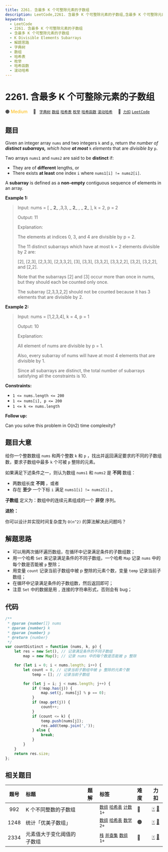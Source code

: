 ```yaml
---
title: 2261. 含最多 K 个可整除元素的子数组
description: LeetCode,2261. 含最多 K 个可整除元素的子数组,含最多 K 个可整除元素的子数组,K Divisible Elements Subarrays,解题思路,字典树,数组,哈希表,枚举,哈希函数,滚动哈希
keywords:
  - LeetCode
  - 2261. 含最多 K 个可整除元素的子数组
  - 含最多 K 个可整除元素的子数组
  - K Divisible Elements Subarrays
  - 解题思路
  - 字典树
  - 数组
  - 哈希表
  - 枚举
  - 哈希函数
  - 滚动哈希
---
```


# 2261. 含最多 K 个可整除元素的子数组

🟠 <font color=#ffb800>Medium</font>&emsp; 🔖&ensp; [`字典树`](/tag/trie.md) [`数组`](/tag/array.md) [`哈希表`](/tag/hash-table.md) [`枚举`](/tag/enumeration.md) [`哈希函数`](/tag/hash-function.md) [`滚动哈希`](/tag/rolling-hash.md)&emsp; 🔗&ensp;[`力扣`](https://leetcode.cn/problems/k-divisible-elements-subarrays) [`LeetCode`](https://leetcode.com/problems/k-divisible-elements-subarrays)

## 题目

Given an integer array `nums` and two integers `k` and `p`, return _the number
of **distinct subarrays,** which have **at most**_ `k` _elements_ that are
_divisible by_ `p`.

Two arrays `nums1` and `nums2` are said to be **distinct** if:

- They are of **different** lengths, or
- There exists **at least** one index `i` where `nums1[i] != nums2[i]`.

A **subarray** is defined as a **non-empty** contiguous sequence of elements
in an array.

**Example 1:**

> Input: nums = [ _ **2**_ ,3,3, _ **2**_ , _ **2**_ ], k = 2, p = 2
>
> Output: 11
>
> Explanation:
>
> The elements at indices 0, 3, and 4 are divisible by p = 2.
>
> The 11 distinct subarrays which have at most k = 2 elements divisible by 2 are:
>
> [2], [2,3], [2,3,3], [2,3,3,2], [3], [3,3], [3,3,2], [3,3,2,2], [3,2], [3,2,2], and [2,2].
>
> Note that the subarrays [2] and [3] occur more than once in nums, but they should each be counted only once.
>
> The subarray [2,3,3,2,2] should not be counted because it has 3 elements that are divisible by 2.

**Example 2:**

> Input: nums = [1,2,3,4], k = 4, p = 1
>
> Output: 10
>
> Explanation:
>
> All element of nums are divisible by p = 1.
>
> Also, every subarray of nums will have at most 4 elements that are divisible by 1.
>
> Since all subarrays are distinct, the total number of subarrays satisfying all the constraints is 10.

**Constraints:**

- `1 <= nums.length <= 200`
- `1 <= nums[i], p <= 200`
- `1 <= k <= nums.length`

**Follow up:**

Can you solve this problem in O(n2) time complexity?

## 题目大意

给你一个整数数组 `nums` 和两个整数 `k` 和 `p` ，找出并返回满足要求的不同的子数组数，要求子数组中最多 `k` 个可被 `p` 整除的元素。

如果满足下述条件之一，则认为数组 `nums1` 和 `nums2` 是 **不同** 数组：

- 两数组长度 **不同** ，或者
- 存在 **至少** 一个下标 `i` 满足 `nums1[i] != nums2[i]` 。

**子数组** 定义为：数组中的连续元素组成的一个 **非空** 序列。

**进阶：**

你可以设计并实现时间复杂度为 `O(n^2)` 的算法解决此问题吗？

## 解题思路

- 可以用两次循环遍历数组，在循环中记录满足条件的子数组数；
- 用一个哈希 `Set` 来记录满足条件的不同子数组，一个哈希 `Map` 记录 `nums` 中的每个数是否能被 `p` 整除；
- 用变量 `count` 记录当前子数组中被 p 整除的元素个数，变量 `temp` 记录当前子数组；
- 在循环中记录满足条件的子数组数，然后返回即可；
- 注意 `Set` 中的数据是用 `,` 连接的字符串形式，否则会有 bug；

## 代码

```javascript
/**
 * @param {number[]} nums
 * @param {number} k
 * @param {number} p
 * @return {number}
 */
var countDistinct = function (nums, k, p) {
	let res = new Set(), // 记录满足条件的不同子数组
		map = new Map(); // 记录 nums 中的每个数是否能被 p 整除

	for (let i = 0; i < nums.length; i++) {
		let count = 0, // 记录当前子数组中被 p 整除的元素个数
			temp = []; // 记录当前子数组

		for (let j = i; j < nums.length; j++) {
			if (!map.has(j)) {
				map.set(j, nums[j] % p == 0);
			}
			if (map.get(j)) {
				count++;
			}
			if (count <= k) {
				temp.push(nums[j]);
				res.add(temp.join(','));
			} else {
				break;
			}
		}
	}
	return res.size;
};
```

## 相关题目

<!-- prettier-ignore -->
| 题号 | 标题 | 题解 | 标签 | 难度 | 力扣 |
| :------: | :------ | :------: | :------ | :------ | :------: |
| 992 | K 个不同整数的子数组 |  |  [`数组`](/tag/array.md) [`哈希表`](/tag/hash-table.md) [`计数`](/tag/counting.md) `1+` | 🔴 | [🀄️](https://leetcode.cn/problems/subarrays-with-k-different-integers) [🔗](https://leetcode.com/problems/subarrays-with-k-different-integers) |
| 1248 | 统计「优美子数组」 |  |  [`数组`](/tag/array.md) [`哈希表`](/tag/hash-table.md) [`数学`](/tag/math.md) `2+` | 🟠 | [🀄️](https://leetcode.cn/problems/count-number-of-nice-subarrays) [🔗](https://leetcode.com/problems/count-number-of-nice-subarrays) |
| 2334 | 元素值大于变化阈值的子数组 |  |  [`栈`](/tag/stack.md) [`并查集`](/tag/union-find.md) [`数组`](/tag/array.md) `1+` | 🔴 | [🀄️](https://leetcode.cn/problems/subarray-with-elements-greater-than-varying-threshold) [🔗](https://leetcode.com/problems/subarray-with-elements-greater-than-varying-threshold) |